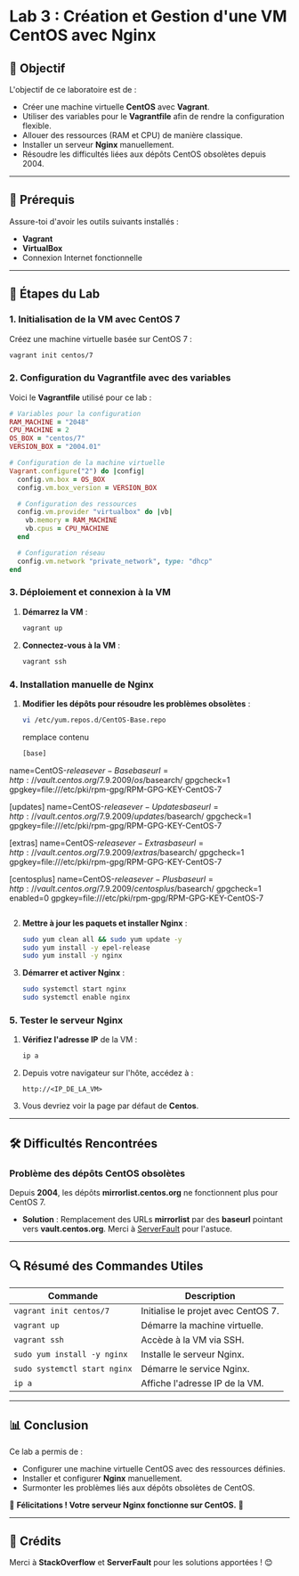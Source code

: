 # Lab 3 : Création et Gestion d'une VM CentOS avec Nginx

## 🎯 Objectif

L'objectif de ce laboratoire est de :

- Créer une machine virtuelle **CentOS** avec **Vagrant**.
- Utiliser des variables pour le **Vagrantfile** afin de rendre la configuration flexible.
- Allouer des ressources (RAM et CPU) de manière classique.
- Installer un serveur **Nginx** manuellement.
- Résoudre les difficultés liées aux dépôts CentOS obsolètes depuis 2004.

---

## 🧮 Prérequis

Assure-toi d'avoir les outils suivants installés :

- **Vagrant**
- **VirtualBox**
- Connexion Internet fonctionnelle

---

## 🚀 Étapes du Lab

### 1. Initialisation de la VM avec CentOS 7

Créez une machine virtuelle basée sur CentOS 7 :

```bash
vagrant init centos/7
```

### 2. Configuration du Vagrantfile avec des variables

Voici le **Vagrantfile** utilisé pour ce lab :

```ruby
# Variables pour la configuration
RAM_MACHINE = "2048"
CPU_MACHINE = 2
OS_BOX = "centos/7"
VERSION_BOX = "2004.01"

# Configuration de la machine virtuelle
Vagrant.configure("2") do |config|
  config.vm.box = OS_BOX
  config.vm.box_version = VERSION_BOX

  # Configuration des ressources
  config.vm.provider "virtualbox" do |vb|
    vb.memory = RAM_MACHINE
    vb.cpus = CPU_MACHINE
  end

  # Configuration réseau
  config.vm.network "private_network", type: "dhcp"
end
```

### 3. Déploiement et connexion à la VM

1. **Démarrez la VM** :

   ```bash
   vagrant up
   ```

2. **Connectez-vous à la VM** :

   ```bash
   vagrant ssh
   ```

### 4. Installation manuelle de Nginx

1. **Modifier les dépôts pour résoudre les problèmes obsolètes** :

   ```bash
   vi /etc/yum.repos.d/CentOS-Base.repo
   ```
   remplace contenu
   
   ```bash
   [base]
name=CentOS-$releasever - Base
baseurl=http://vault.centos.org/7.9.2009/os/$basearch/
gpgcheck=1
gpgkey=file:///etc/pki/rpm-gpg/RPM-GPG-KEY-CentOS-7

[updates]
name=CentOS-$releasever - Updates
baseurl=http://vault.centos.org/7.9.2009/updates/$basearch/
gpgcheck=1
gpgkey=file:///etc/pki/rpm-gpg/RPM-GPG-KEY-CentOS-7

[extras]
name=CentOS-$releasever - Extras
baseurl=http://vault.centos.org/7.9.2009/extras/$basearch/
gpgcheck=1
gpgkey=file:///etc/pki/rpm-gpg/RPM-GPG-KEY-CentOS-7

[centosplus]
name=CentOS-$releasever - Plus
baseurl=http://vault.centos.org/7.9.2009/centosplus/$basearch/
gpgcheck=1
enabled=0
gpgkey=file:///etc/pki/rpm-gpg/RPM-GPG-KEY-CentOS-7
```
```

2. **Mettre à jour les paquets et installer Nginx** :

   ```bash
   sudo yum clean all && sudo yum update -y
   sudo yum install -y epel-release
   sudo yum install -y nginx
   ```

3. **Démarrer et activer Nginx** :

   ```bash
   sudo systemctl start nginx
   sudo systemctl enable nginx
   ```

### 5. Tester le serveur Nginx

1. **Vérifiez l'adresse IP** de la VM :

   ```bash
   ip a
   ```

2. Depuis votre navigateur sur l'hôte, accédez à :

   ```
   http://<IP_DE_LA_VM>
   ```

3. Vous devriez voir la page par défaut de **Centos**.

---

## 🛠️ Difficultés Rencontrées

### Problème des dépôts CentOS obsolètes

Depuis **2004**, les dépôts **mirrorlist.centos.org** ne fonctionnent plus pour CentOS 7.

- **Solution** : Remplacement des URLs **mirrorlist** par des **baseurl** pointant vers **vault.centos.org**. Merci à [ServerFault](https://serverfault.com/questions/904304/could-not-resolve-host-mirrorlist-centos-org-centos-7) pour l'astuce.

---

## 🔍 Résumé des Commandes Utiles

| Commande                               | Description                          |
|----------------------------------------|--------------------------------------|
| `vagrant init centos/7`                | Initialise le projet avec CentOS 7.  |
| `vagrant up`                           | Démarre la machine virtuelle.        |
| `vagrant ssh`                          | Accède à la VM via SSH.             |
| `sudo yum install -y nginx`            | Installe le serveur Nginx.           |
| `sudo systemctl start nginx`           | Démarre le service Nginx.            |
| `ip a`                                 | Affiche l'adresse IP de la VM.       |

---

## 📊 Conclusion

Ce lab a permis de :

- Configurer une machine virtuelle CentOS avec des ressources définies.
- Installer et configurer **Nginx** manuellement.
- Surmonter les problèmes liés aux dépôts obsolètes de CentOS.

🚀 **Félicitations ! Votre serveur Nginx fonctionne sur CentOS.** 🚀

---

## 🌟 Crédits

Merci à **StackOverflow** et **ServerFault** pour les solutions apportées ! 😊
